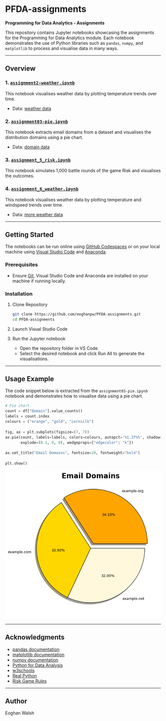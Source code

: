 # PFDA-assignments
**Programming for Data Analytics - Assignments**

This repository contains Jupyter notebooks showcasing the assignments for the Programming for Data Analytics module. Each notebook demonstrates the use of Python libraries such as `pandas`, `numpy`, and `matplotlib` to process and visualise data in many ways.

---

## Overview

### 1. [`assignment2-weather.ipynb`](./assignment2-weather.ipynb)
This notebook visualises weather data by plotting temperature trends over time.
- Data: [weather data](data/weatherreadings1.csv)

### 2. [`assignment03-pie.ipynb`](./assignment03-pie.ipynb)
This notebook extracts email domains from a dataset and visualises the distribution domains using a pie chart.
- Data: [domain data](data/people-1000.csv)

### 3. [`assignment_5_risk.ipynb`](./assignment_5_risk.ipynb)
This notebook simulates 1,000 battle rounds of the game Risk and visualises the outcomes.

### 4. [`assignment_6_weather.ipynb`](./assignment_6_weather.ipynb)
This notebook visualises weather data by plotting temperature and windspeed trends over time.
- Data: [more weather data](https://cli.fusio.net/cli/climate_data/webdata/hly4935.csv)

---

## Getting Started

The notebooks can be run online using [GitHub Codespaces](https://github.com/features/codespaces) or on your local machine using [Visual Studio Code](https://code.visualstudio.com/) and [Anaconda](https://www.anaconda.com/download/success).

### Prerequisites
- Ensure [Git](https://git-scm.com/), Visual Studio Code and Anaconda are installed on your machine if running locally.

### Installation

1. Clone Repository
   ```bash
   git clone https://github.com/eoghanpw/PFDA-assignments.git
   cd PFDA-assignments
   ```

2. Launch Visual Studio Code

3. Run the Jupyter notebook
   - Open the repository folder in VS Code.
   - Select the desired notebook and click Run All to generate the visualisations.

---

## Usage Example

The code snippet below is extracted from the `assignment03-pie.ipynb` notebook and demonstrates how to visualise data using a pie chart.

```python
# Pie chart.
count = df["Domain"].value_counts()
labels = count.index
colours = ("orange", "gold", "cornsilk")

fig, ax = plt.subplots(figsize=(7, 7))
ax.pie(count, labels=labels, colors=colours, autopct='%1.2f%%', shadow=True,
       explode=(0.1, 0, 0), wedgeprops={"edgecolor": "k"})

ax.set_title("Email Domains", fontsize=20, fontweight="bold")

plt.show()
```
![Image of a pie chart](img/pie.png)

---

## Acknowledgments

- [pandas documentation](https://pandas.pydata.org/docs/)
- [matplotlib documentation](https://matplotlib.org/stable/index.html)
- [numpy documentation](https://numpy.org/doc/stable/)
- [Python for Data Analysis](https://wesmckinney.com/book/)
- [w3schools](https://www.w3schools.com/python/)
- [Real Python](https://realpython.com/)
- [Risk Game Rules](https://www.ultraboardgames.com/risk/game-rules.php)

---

## Author
Eoghan Walsh
